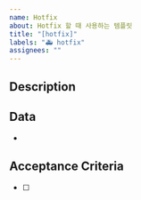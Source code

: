 ```yaml
---
name: Hotfix
about: Hotfix 할 때 사용하는 템플릿
title: "[hotfix]"
labels: "🚑 hotfix"
assignees: ""
---
```


## Description

## Data

-

## Acceptance Criteria

-   [ ]
